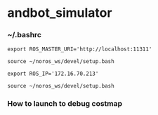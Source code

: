 # andbot_simulator

### ~/.bashrc

    export ROS_MASTER_URI='http://localhost:11311'

    source ~/noros_ws/devel/setup.bash

    export ROS_IP='172.16.70.213'
   
    source ~/noros_ws/devel/setup.bash




### How to launch to debug costmap
    



